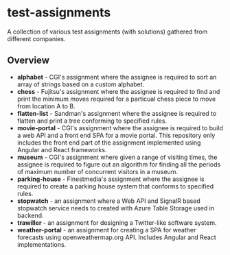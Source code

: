 # test-assignments

A collection of various test assignments (with solutions) gathered from different companies.

## Overview

- **alphabet** - CGI's assignment where the assignee is required to sort an array of strings based on a custom alphabet.
- **chess** - Fujitsu's assignment where the assignee is required to find and print the minimum moves required for a particual chess piece to move from location A to B.
- **flatten-list** - Sandman's assignment where the assignee is required to flatten and print a tree conforming to specified rules.
- **movie-portal** - CGI's assignment where the assignee is required to build a web API and a front end SPA for a movie portal. This repository only includes the front end part of the assignment implemented using Angular and React frameworks. 
- **museum** - CGI's assignment where given a range of visiting times, the assignee is required to figure out an algorithm for finding all the periods of maximum number of concurrent visitors in a museum.
- **parking-house** - Finestmedia's assignment where the assignee is required to create a parking house system that conforms to specified rules.
- **stopwatch** - an assignment where a Web API and SignalR based stopwatch service needs to created with Azure Table Storage used in backend.
- **trawiller** - an assignment for designing a Twitter-like software system.
- **weather-portal** - an assignment for creating a SPA for weather forecasts using openweathermap.org API. Includes Angular and React implementations.